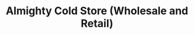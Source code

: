 ---
title: "Almighty Cold Store (Wholesale and Retail)"
url: /accra/almighty-cold-store-wholesale-and-retail/
shop: Metzgerei
---